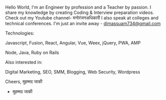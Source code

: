 Hello World,
I'm an Engineer by profession and a Teacher by passion.
I share my knowledge by creating Coding & Interview preparation videos.
Check out my Youtube channel- मनोरंजनअधिकारी
I also speak at colleges and technical conferences. I'm just an invite away - dimassuam734@gmail.com

Technologies:

Javascript, Fusion, React, Angular, Vue, Weex, jQuery, PWA, AMP

Node, Java, Ruby on Rails

Also interested in:

Digital Marketing, SEO, SMM, Blogging, Web Security, Wordpress

Cheers,
मुहम्मद जाकी
- मुहम्मद जाकी
